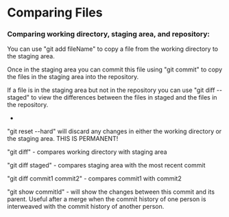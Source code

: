 # Comparing Files

### Comparing working directory, staging area, and repository:

You can use "git add fileName" to copy a file from the working directory to the staging area.

Once in the staging area you can commit this file using "git commit" to copy the files in the staging area into the repository.

If a file is in the staging area but not in the repository you can use "git diff --staged" to view the differences between the files in staged and the files in the repository.

-

"git reset --hard" will discard any changes in either the working directory or the staging area. THIS IS PERMANENT!

"git diff" - compares working directory with staging area

"git diff staged" - compares staging area with the most recent commit

"git diff commit1 commit2" - compares commit1 with commit2

"git show commitId" - will show the changes between this commit and its parent. Useful after a merge when the commit history of one person is interweaved with the commit history of another person.
